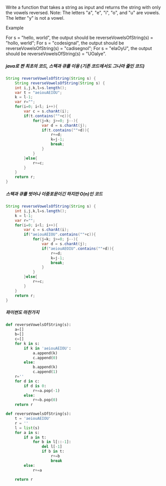 Write a function that takes a string as input and returns the string with only the vowels reversed.
Note: The letters "a", "e", "i", "o", and "u" are vowels. The letter "y" is not a vowel.

Example

For s = "hello, world", the output should be
reverseVowelsOfString(s) = "hollo, werld";
For s = "codesignal", the output should be
reverseVowelsOfString(s) = "cadisegnol";
For s = "eIaOyU", the output should be
reverseVowelsOfString(s) = "UOaIye".

##### java로 짠 최초의 코드, 스택과 큐를 이용 (기존 코드에서도 그나마 줄인 코드)
```java
String reverseVowelsOfString(String s) {
    String reverseVowelsOfString(String s) {
    int i,j,k,l=s.length();
    var t = "aeiouAEIOU";
    k = l-1;
    var r="";
    for(i=0; i<l; i++){
        var c = s.charAt(i);
        if(t.contains(""+c)){
            for(j=k; j>=0; j--){
                var d = s.charAt(j);
                if(t.contains(""+d)){
                    r+=d;
                    k=j-1;
                    break;
                }            
            }
        }else{
            r+=c;
        }
    }
    return r;
}
```

##### 스택과 큐를 벗어나 이중포문이긴 하지만 O(n)인 코드
```java
String reverseVowelsOfString(String s) {
    int i,j,k,l=s.length();
    k = l-1;
    var r="";
    for(i=0; i<l; i++){
        var c = s.charAt(i);
        if("aeiouAEIOU".contains(""+c)){
            for(j=k; j>=0; j--){
                var d = s.charAt(j);
                if("aeiouAEOIU".contains(""+d)){
                    r+=d;
                    k=j-1;
                    break;
                }            
            }
        }else{
            r+=c;
        }
    }
    return r;
}
```

##### 파이썬도 마찬가지
```python
def reverseVowelsOfString(s):
    a=[]
    b=[]
    c=[]
    for k in s:
        if k in 'aeiouAEIOU':
            a.append(k)
            c.append(0)
        else:
            b.append(k)
            c.append(1)
    r=''
    for d in c:
        if d is 0:
            r+=a.pop(-1)
        else:
            r+=b.pop(0)
    return r
```

```python
def reverseVowelsOfString(s):
    t = 'aeiouAEIOU'
    r = ''
    l = list(s)
    for a in s:
        if a in t:
            for b in l[::-1]:
                del l[-1]
                if b in t:
                    r+=b
                    break
        else:
            r+=a
    
    return r
```
